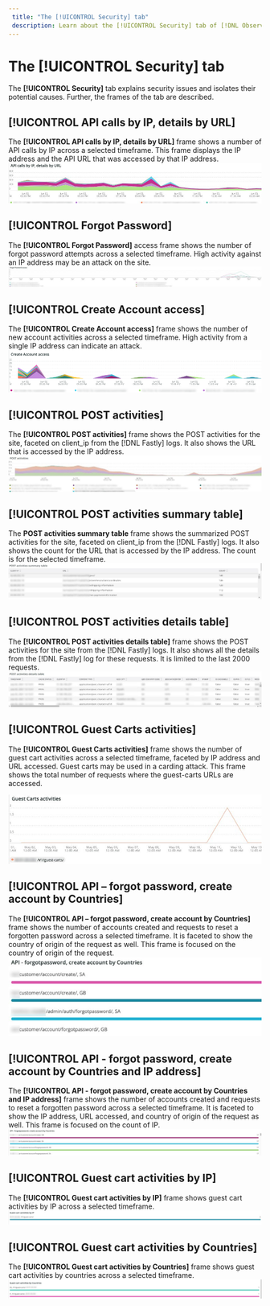 ```yaml
---
 title: "The [!UICONTROL Security] tab"
 description: Learn about the [!UICONTROL Security] tab of [!DNL Observation for Adobe Commerce].
---
```


# The [!UICONTROL Security] tab

The **[!UICONTROL Security]** tab explains security issues and isolates their potential causes. Further, the frames of the tab are described.

## [!UICONTROL API calls by IP, details by URL]

The **[!UICONTROL API calls by IP, details by URL]** frame shows a number of API calls by IP across a selected timeframe. This frame displays the IP address and the API URL that was accessed by that IP address.
  ![API calls by IP](../../assets/tools/observation-for-adobe-commerce/calls-by-ip.jpg)

## [!UICONTROL Forgot Password]

The **[!UICONTROL Forgot Password]** access frame shows the number of forgot password attempts across a selected timeframe. High activity against an IP address may be an attack on the site.
![Forgot password](../../assets/tools/observation-for-adobe-commerce/forgot-password.jpg)

## [!UICONTROL Create Account access]

The **[!UICONTROL Create Account access]** frame shows the number of new account activities across a selected timeframe. High activity from a single IP address can indicate an attack.
![create-account-access](../../assets/tools/observation-for-adobe-commerce/create-account-access.png)

## [!UICONTROL POST activities]

The **[!UICONTROL POST activities]** frame shows the POST activities for the site, faceted on client_ip from the [!DNL Fastly] logs. It also shows the URL that is accessed by the IP address.
![POST-activities](../../assets/tools/observation-for-adobe-commerce/POST-activities.jpg)

## [!UICONTROL POST activities summary table]

The **POST activities summary table** frame shows the summarized POST activities for the site, faceted on client_ip from the [!DNL Fastly] logs. It also shows the count for the URL that is accessed by the IP address. The count is for the selected timeframe.
  ![POST-activities-summary](../../assets/tools/observation-for-adobe-commerce/POST-activities-summary.jpg)

## [!UICONTROL POST activities details table]

The **[!UICONTROL POST activities details table]** frame shows the POST activities for the site from the [!DNL Fastly] logs. It also shows all the details from the [!DNL Fastly] log for these requests. It is limited to the last 2000 requests.
![POST-activities-details](../../assets/tools/observation-for-adobe-commerce/POST-activities-details.jpg)

## [!UICONTROL Guest Carts activities]

The **[!UICONTROL Guest Carts activities]** frame shows the number of guest cart activities across a selected timeframe, faceted by IP address and URL accessed. Guest carts may be used in a carding attack. This frame shows the total number of requests where the guest-carts URLs are accessed.

![guest-carts-activities](../../assets/tools/observation-for-adobe-commerce/guest-carts-activities.jpg)

## [!UICONTROL API – forgot password, create account by Countries]

The **[!UICONTROL API – forgot password, create account by Countries]** frame shows the number of accounts created and requests to reset a forgotten password across a selected timeframe. It is faceted to show the country of origin of the request as well. This frame is focused on the country of origin of the request.
![api-forgot-countries](../../assets/tools/observation-for-adobe-commerce/api-forgot-countries.jpg)

## [!UICONTROL API - forgot password, create account by Countries and IP address]

The **[!UICONTROL API - forgot password, create account by Countries and IP address]** frame shows the number of accounts created and requests to reset a forgotten password across a selected timeframe. It is faceted to show the IP address, URL accessed, and country of origin of the request as well. This frame is focused on the count of IP.
![api-forgot-countries-ip](../../assets/tools/observation-for-adobe-commerce/api-forgot-countries-ip.png)

## [!UICONTROL Guest cart activities by IP]

The **[!UICONTROL Guest cart activities by IP]** frame shows guest cart activities by IP across a selected timeframe.
![guest-cart-ip](../../assets/tools/observation-for-adobe-commerce/guest-cart-ip.png)

## [!UICONTROL Guest cart activities by Countries]

The **[!UICONTROL Guest cart activities by Countries]** frame shows guest cart activities by countries across a selected timeframe.
![guest-cart-country](../../assets/tools/observation-for-adobe-commerce/guest-cart-country.png)

